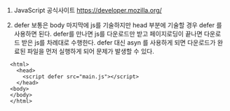 1. JavaScript 공식사이트
https://developer.mozilla.org/

2. defer
보통은 body 마지막에 js를 기술하지만 head 부분에 기술할 경우 defer 를 사용하면 된다.
defer를 만나면 js를 다운로드만 받고 페이지로딩이 끝나면 다운로드 받은 js를 차례대로 수행한다.
defer 대신 asyn 를 사용하게 되면 다운로드가 완료된 파일을 먼저 실행하게 되어 문제가 발생할 수 있다.
  ```
    <html>
      <head>
        <script defer src="main.js"></script>
      </head>
    <body>
    </body>
    </html>
   ```
